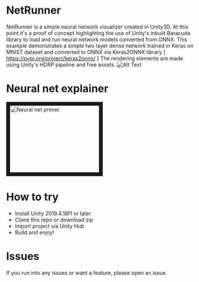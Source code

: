 # NetRunner
NetRunner is a simple neural network visualizer created in Unity3D. 
At this point it's a proof of concept highlighting the use of Unity's inbuilt Baracuda library to load and run neural network models converted from ONNX.
This example demonstrates a simple two layer dense network trained in Keras on MNIST dataset and converted to ONNX via Keras2ONNX library [ https://pypi.org/project/keras2onnx/ ]
The rendering elements are made using Unity's HDRP pipeline and free assets.
![Alt Text](netrunner.gif)
# Neural net explainer
<a href="http://www.youtube.com/watch?feature=player_embedded&v=qtGEB-TtEP4
" target="_blank"><img src="http://img.youtube.com/vi/qtGEB-TtEP4/0.jpg" 
alt="Neural net primer" width="240" height="180" border="10" /></a>

# How to try
* Install Unity 2019.4.18f1 or later
* Clone this repo or download zip
* Import project via Unity Hub
* Build and enjoy!

# Issues
If you run into any issues or want a feature, please open an issue.
